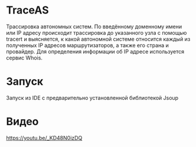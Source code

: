 # TraceAS
Трассировка автономных систем. 
По введённому доменному имени или IP адресу происходит трассировка до указанного узла с помощью tracert и выясняется, к какой автономной системе относится каждый из полученных IP адресов маршрутизаторов, а также его страна и провайдер. 
Для определения информации об IP адресе используется сервис Whois.
# Запуск
Запуск из IDE с предварительно установленной библиотекой Jsoup
# Видео
https://youtu.be/_KD48N0izDQ
